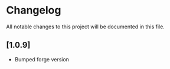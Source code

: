 # Changelog

All notable changes to this project will be documented in this file.

## [1.0.9]

- Bumped forge version
